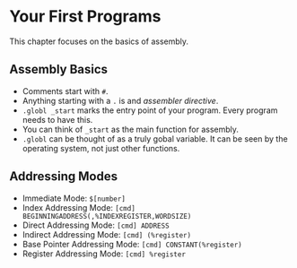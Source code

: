 # Your First Programs
This chapter focuses on the basics of assembly.

## Assembly Basics

- Comments start with `#`.
- Anything starting with a `.` is and *assembler directive*.
- `.globl _start` marks the entry point of your program. Every program needs to have this.
- You can think of `_start` as the main function for assembly.
- `.globl` can be thought of as a truly gobal variable. It can be seen by the operating system, not just other functions.

## Addressing Modes

- Immediate Mode: `$[number]`
- Index Addressing Mode: `[cmd] BEGINNINGADDRESS(,%INDEXREGISTER,WORDSIZE)`
- Direct Addressing Mode: `[cmd] ADDRESS`
- Indirect Addressing Mode: `[cmd] (%register)`
- Base Pointer Addressing Mode: `[cmd] CONSTANT(%register)`
- Register Addressing Mode: `[cmd] %register`

